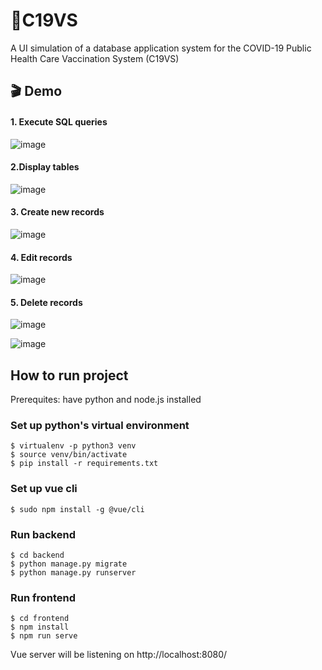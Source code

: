 # 💉C19VS 
A UI simulation of a database application system for the COVID-19 Public Health Care Vaccination System (C19VS)

## 🎬 Demo
#### 1. Execute SQL queries
![image](https://user-images.githubusercontent.com/60008262/129432782-a757b0ba-3f4a-4ab2-b52e-8c88f6f52389.png)
#### 2.Display tables
![image](https://user-images.githubusercontent.com/60008262/129432549-f61633f2-ee3b-4577-ac92-b6f099cbfe8c.png)
#### 3. Create new records
![image](https://user-images.githubusercontent.com/60008262/129432595-984c8682-0488-4b80-a37d-502db73a34dc.png)
#### 4. Edit records
![image](https://user-images.githubusercontent.com/60008262/129432564-138093a2-11af-4059-90f4-dcf399c8f0b1.png)
#### 5. Delete records
![image](https://user-images.githubusercontent.com/60008262/129432628-40865ea5-cffc-4d07-8216-0f1ce80b4b2e.png)

![image](https://user-images.githubusercontent.com/60008262/129432641-788590b1-12af-430b-95ca-eb1d1017cf2a.png)



## How to run project
Prerequites: have python and node.js installed

### Set up python's virtual environment
```
$ virtualenv -p python3 venv
$ source venv/bin/activate
$ pip install -r requirements.txt
```

### Set up vue cli
```
$ sudo npm install -g @vue/cli
```

### Run backend
```
$ cd backend
$ python manage.py migrate
$ python manage.py runserver
```

### Run frontend
```
$ cd frontend
$ npm install
$ npm run serve
```
Vue server will be listening on http://localhost:8080/
